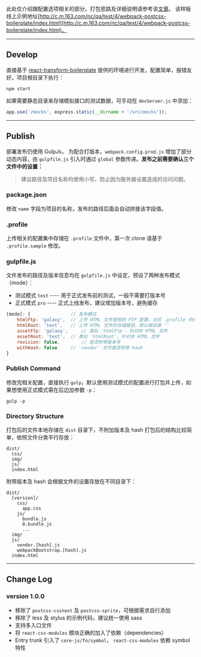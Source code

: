此处仅介绍跟配置选项相关的部分，打包思路及详细说明请参考该[文章](https://app.classeur.io/#!/files/3xAiWQ42tsXxS52vG9ne)。
该样板线上示例地址[http://c.m.163.com/nc/qa/test/4/webpack-postcss-boilerplate/index.html](http://c.m.163.com/nc/qa/test/4/webpack-postcss-boilerplate/index.html)。

---

## Develop

直接基于 [react-transform-boilerplate](https://github.com/gaearon/react-transform-boilerplate) 提供的环境进行开发，配置简单，报错友好。项目根目录下执行：

```
npm start
```

如果需要静态目录来存储模拟接口的测试数据，可手动在 `devServer.js` 中添加：

``` js
app.use('/mocks', express.static(__dirname + '/src/mocks'));
```

---

## Publish

部署发布仍使用 GulpJs， 为配合打版本，`webpack.config.prod.js` 增加了部分动态内容，由 `gulpfile.js` 引入时通过 `global` 参数传递。__发布之前需要确认三个文件中的设置：__

> 建议路径及项目名称均使用小写，防止因为服务器设置造成的访问问题。

### package.json

修改 `name` 字段为项目的名称，发布的路径后面会自动拼接该字段值。

### .profile

上传相关的配置集中存储在 `.profile` 文件中，第一次 clone 请基于 `.profile.sample` 修改。

### gulpfile.js

文件发布的路径及版本信息均在 `gulpfile.js` 中设定，预设了两种发布模式（mode）：
- 测试模式 `test` ---- 用于正式发布前的测试，一般不需要打版本号
- 正式模式 `pro` ---- 正式上线发布，建议增加版本号，避免缓存

``` js
[mode]: { 				// 发布模式
	htmlFtp: 'galaxy',	// 上传 HTML 文件使用的 FTP 配置，对应 .profile 中的字段
	htmlRoot: 'test',	// 上传 HTML 文件的存储路径，默认根目录 ''
	assetFtp: 'galaxy', 	// 类似 'htmlFtp'，针对非 HTML 文件
	assetRoot: 'test',	// 类似 'htmlRoot'，针对非 HTML 文件
	revision: false,		// 是否附带版本号
	withHash: false     // 'vendor' 文件是否附带 hash
}
```

### Publish Command

修改完相关配置，直接执行 `gulp`，默认使用测试模式的配置进行打包并上传，如果想使用正式模式需在后边加参数 `-p`：

```
gulp -p
```

### Directory Structure

打包后的文件本地存储在 `dist` 目录下，不附加版本及 hash 打包后的结构比较简单，依照文件分类平行存放：

```
dist/
  css/
  img/
  js/
  index.html
```

附带版本及 hash 会根据文件的设置存放在不同目录下：

```
dist/
  [version]/
    css/
      app.css
    js/
      bundle.js
      0.bundle.js
      ...
  img/
  js/
	vendor.[hash].js
	webpackBootstrap.[hash].js
  index.html
```

---
## Change Log
### version 1.0.0
- 移除了 `postcss-cssnext` 及 `postcss-sprite`，可根据需求自行添加
- 移除了 less 及 stylus 的示例代码，建议统一使用 sass
- 支持多入口文件
- 将 `react-css-modules` 模块正确的加入了依赖（dependencies）
- Entry trunk 引入了 `core-js/fn/symbol`， `react-css-modules` 依赖 symbol 特性

